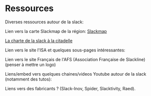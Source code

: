 # Ressources

Diverses ressources autour de la slack:

Lien vers la carte Slackmap de la région: [Slackmap](https://www.slackmap.com/?map=3.05323%2C50.57058%2C8.21081)

[La charte de la slack à la citadelle](https://parcdelacitadelle.lille.fr/la-citadelle-lieu-de-sports/la-slackline-des-consignes-simples-pour-une-pratique-en-toute-securite)

Lien vers le site l'ISA et quelques sous-pages intéressantes:

Lien vers le site Français de l'AFS (Association Française de Slackline) (penser à mettre un logo)

Liens/embed vers quelques chaines/videos Youtube autour de la slack (notamment des tutos):

Liens vers des fabricants ? (Slack-Inov, Spider, Slacktivity, Raed).

